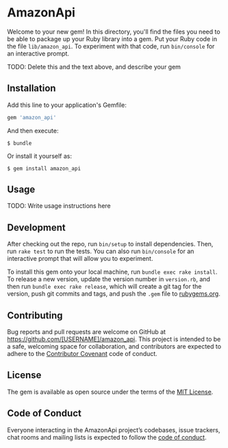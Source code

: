 # AmazonApi

Welcome to your new gem! In this directory, you'll find the files you need to be able to package up your Ruby library into a gem. Put your Ruby code in the file `lib/amazon_api`. To experiment with that code, run `bin/console` for an interactive prompt.

TODO: Delete this and the text above, and describe your gem

## Installation

Add this line to your application's Gemfile:

```ruby
gem 'amazon_api'
```

And then execute:

    $ bundle

Or install it yourself as:

    $ gem install amazon_api

## Usage

TODO: Write usage instructions here

## Development

After checking out the repo, run `bin/setup` to install dependencies. Then, run `rake test` to run the tests. You can also run `bin/console` for an interactive prompt that will allow you to experiment.

To install this gem onto your local machine, run `bundle exec rake install`. To release a new version, update the version number in `version.rb`, and then run `bundle exec rake release`, which will create a git tag for the version, push git commits and tags, and push the `.gem` file to [rubygems.org](https://rubygems.org).

## Contributing

Bug reports and pull requests are welcome on GitHub at https://github.com/[USERNAME]/amazon_api. This project is intended to be a safe, welcoming space for collaboration, and contributors are expected to adhere to the [Contributor Covenant](http://contributor-covenant.org) code of conduct.

## License

The gem is available as open source under the terms of the [MIT License](https://opensource.org/licenses/MIT).

## Code of Conduct

Everyone interacting in the AmazonApi project’s codebases, issue trackers, chat rooms and mailing lists is expected to follow the [code of conduct](https://github.com/[USERNAME]/amazon_api/blob/master/CODE_OF_CONDUCT.md).
